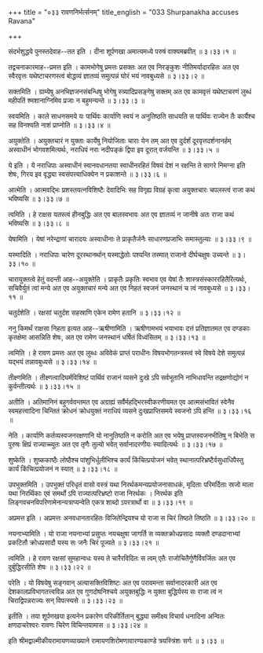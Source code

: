 +++
title = "०३३ रावणनिर्भर्त्सनम्"
title_english = "033 Shurpanakha accuses Ravana"

+++


संदर्भशुद्धये पुनस्तदेवाह--तत इति । दीना शूर्पणखा अमात्यमध्ये परुषं
वाक्यमब्रवीत्  ॥  ३।३३।१  ॥   

  

तद्वचनाकारमाह--प्रमत्त इति । कामभोगेषु प्रमत्तः प्रसक्तः अत एव निरङ्कुशः
नीतिमर्यादारहितः अत एव स्वैरवृत्तः यथेष्टाचरणस्त्वं बोद्धव्यं ज्ञातव्यं
समुत्पन्नं घोरं भयं नावबुध्यसे  ॥  ३।३३।२  ॥   

  

सक्तमिति । ग्राम्येषु अनभिज्ञजनसंबन्धिषु भोगेषु स्त्र्यादिप्रसङ्गेषु
सक्तम् अत एव कामवृत्तं यथेष्टाचरणं लुब्धं महीपतिं श्मशानाग्निमिव प्रजाः
न बहुमन्यन्ते  ॥  ३।३३।३  ॥   

  

स्वयमिति । काले साधनसमये यः पार्थिवः कार्याणि स्वयं न अनुतिष्ठति साधयति
स पार्थिवः राज्येन तैः कार्यैश्च सह विनश्यति नाशं प्राप्नोति  ॥  ३।३३।४
 ॥   

  

अयुक्तेति । अयुक्तचारं न युक्ताः कार्येषु नियोजिताः चाराः येन तम् अत एव
दुर्दर्शं दूरवृत्तदर्शनानर्हम् अस्वाधीनं भोगवशमित्यर्थः, नराधिपं नराः
नदीपङ्कं द्विपा इव दूरात् वर्जयन्ति  ॥  ३।३३।५  ॥   

  

ये इति । ये नराधिपाः अस्वाधीनं स्वानवधानतया स्वाधीनरहितं विषयं देशं न
रक्षन्ति ते सागरे निमग्ना इति शेषः, गिरय इव वृद्ध्या स्वसंपत्त्याधिक्येन
न प्रकाशन्ते  ॥  ३।३३।६  ॥   

  

आत्मेति । आत्मवद्भिः प्रशस्तयत्नविशिष्टैः देवादिभिः सह विगृह्य विग्रहं
कृत्वा अयुक्तचारः चपलस्त्वं राजा कथं भविष्यसि  ॥  ३।३३।७  ॥   

  

त्वमिति । हे राक्षस यतस्त्वं हीनबुद्धिः अत एव बालस्वभावः अत एव ज्ञातव्यं
न जानीषे अतः राजा कथं भविष्यसि  ॥  ३।३३।८  ॥   

  

येषामिति । येषां नरेन्द्राणां चारादयः अस्वाधीनाः ते प्राकृतैर्जनैः
साधारणप्रजाभिः समास्तुल्याः  ॥  ३।३३।९  ॥   

  

यस्मादिति । नराधिपाः चारेण दूरस्थानर्थान् यस्माद्धेतोः पश्यन्ति तस्मात्
राजानो दीर्घचक्षुषः उच्यन्ते  ॥  ३।३३।१०  ॥   

  

चारायुक्तत्वे हेतुं वदन्ती आह--अयुक्तेति । प्राकृतैः प्रकृतिः स्वभाव एव
येषां तैः शास्त्रसंस्काररहितैरित्यर्थः, सचिवैर्युतं त्वां मन्ये अत एव
अयुक्तचारं मन्ये अत एव निहतं स्वजनं जनस्थानं च त्वं नावबुध्यसे  ॥ 
३।३३।११  ॥   

  

चतुर्दशेति । रक्षसां चतुर्दश सहस्राणि एकेन रामेण हतानि  ॥  ३।३३।१२  ॥   

  

ननु किमर्थं राक्षसा निहता इत्यत आह--ऋषीणामिति । ऋषीणामभयं भयाभावः दत्तं
प्रतिज्ञातमत एव दण्डकाः कृतक्षेमा आसन्निति शेषः, अत एव रामेण जनस्थानं
धर्षितं विध्वंसितम्  ॥  ३।३३।१३  ॥   

  

त्वमिति । हे रावण प्रमत्तः अत एव लुब्धः अविवेकं प्राप्तं पराधीनः
विषयभोगतन्त्रस्त्वं स्वे विषये देशे समुत्पन्नं यद्भयं तन्नावबुध्यसे  ॥ 
३।३३।१४  ॥   

  

तीक्ष्णमिति । तीक्ष्णत्वादिघर्मविशिष्टं पार्थिवं राजानं व्यसने दुःखे ऽपि
सर्वभूतानि नाभिधावन्ति तद्रक्षणोद्योगं न कुर्वन्तीत्यर्थः  ॥  ३।३३।१५
 ॥   

  

अतीति । अतिमानिनं बहुगर्ववन्तमत एव अग्राह्यं सर्वैर्महद्भिरस्वीकरणीयमत
एव आत्मसंभावितं स्वेनैव स्वमहत्त्वादिना चिन्तितं क्रोधनं क्रोधयुक्तं
नराधिपं व्यसने दुःखप्राप्तिसमये स्वजनो ऽपि हन्ति  ॥  ३।३३।१६  ॥   

  

नेति । कार्याणि कर्तव्यस्वजनरक्षणानि यो नानुतिष्ठति न करोति अत एव भयेषु
प्राप्तस्वजनभीतिषु न बिभेति स पुरुषः क्षिप्रं राज्याच्च्युतः अत एव तृणैः
तुल्यो भवेत् सर्वानादरणीयः स्यादित्यर्थः  ॥  ३।३३।१७  ॥   

  

शुष्केति । शुष्ककाष्ठैः लोष्ठैश्च पांशुभिर्धूलीभिश्च कार्यं
किंचित्प्रयोजनं भवेत् स्थानात्परिभ्रष्टैर्वसुधाधिपैस्तु कार्यं
किंचित्प्रयोजनं न स्यात्  ॥  ३।३३।१८  ॥   

  

उपभुक्तमिति । उपभुक्तं परिधृतं वासो वस्त्रं यथा
निरर्थकमन्यप्रयोजनासाधकं, मृदिताः परिमर्दिताः स्रजो माला यथा निरर्थिकाः
एवं समर्थो ऽपि राज्यात्परिभ्रष्टो राजा निरर्थकः । निरर्थक इति
लिङ्गवचनविपरिणामेनान्यत्राप्यन्वेति एकत्र शाब्दो ऽपरत्रार्थो वा  ॥ 
३।३३।१९  ॥   

  

अप्रमत्त इति । अप्रमत्तः अनवधानतारहितः विजितेन्द्रियश्च यो राजा स चिरं
तिष्ठते तिष्ठति  ॥  ३।३३।२०  ॥   

  

नयनाभ्यामिति । यो राजा नयनाभ्यां प्रसुप्तः नयचक्षुषा जागर्ति स
व्यक्तक्रोधप्रसादः व्यक्तौ दण्डदानाभ्यां प्रकटितौ क्रोधप्रसादौ यस्य सः
जनैः चिरं पूज्यते  ॥  ३।३३।२१  ॥   

  

त्वमिति । हे रावण रक्षसां सुमहान्वधः यस्य ते चारैरविदितः स त्वम् एतैः
राजोचितैर्गुणैर्विवर्जितः अत एव दुर्बुद्धिरसीति शेषः  ॥  ३।३३।२२  ॥   

  

परेति । यो विषयेषु सङ्गवान् अत्यासक्तिविशिष्टः अत एव परावमन्ता
सर्वानादरकारी अत एव देशकालप्रविभागतत्त्वविन्न अत एव गुणदोषनिश्चये
अयुक्तबुद्धिः न युक्ता बुद्धिर्यस्य सः राजा त्वं न चिराद्विपन्नराज्यः
सन् विपत्स्यसे  ॥  ३।३३।२३  ॥   

  

इतीति । तया शूर्पणखया इत्यनेन प्रकारेण परिकीर्तितान् बुद्ध्या समीक्ष्य
विचार्य धनादिना अन्वितः क्षणदाचरेश्वरः रावणः चिरेण विचिन्तयामास  ॥ 
३।३३।२४  ॥   

  

इति श्रीमद्वाल्मीकीयरामायणव्याख्याने रामायणशिरोमणावारण्यकाण्डे
त्रयस्त्रिंशः सर्गः  ॥  ३।३३  ॥   

  


